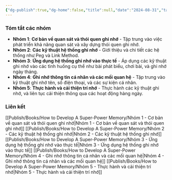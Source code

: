 ```yaml
---
{"dg-publish":true,"dg-home":false,"title":null,"date":"2024-08-31","tags":["#books","#memory","#How_to_Develop_A_Super_Power_Memory"],"Type":"Summary","dg-path":"Books/How to Develop A Super-Power Memory/Summary Groups.md","permalink":"/books/how-to-develop-a-super-power-memory/summary-groups/","dgPassFrontmatter":true,"noteIcon":"","updated":"2025-01-30T14:27:05.554+07:00"}
---
```


### **Tóm tắt các nhóm**

- **Nhóm 1**: **Cơ bản về quan sát và thói quen ghi nhớ** - Tập trung vào việc phát triển khả năng quan sát và xây dựng thói quen ghi nhớ.
- **Nhóm 2**: **Các kỹ thuật hệ thống ghi nhớ** - Giới thiệu và chi tiết các hệ thống như Peg và Link Method.
- **Nhóm 3**: **Ứng dụng hệ thống ghi nhớ vào thực tế** - Áp dụng các kỹ thuật ghi nhớ vào các tình huống cụ thể như bài phát biểu, chơi bài, và ghi nhớ ngày tháng.
- **Nhóm 4**: **Ghi nhớ thông tin cá nhân và các mối quan hệ** - Tập trung vào kỹ thuật ghi nhớ tên, số điện thoại, và các sự kiện cá nhân.
- **Nhóm 5**: **Thực hành và cải thiện trí nhớ** - Thực hành các kỹ thuật ghi nhớ, và liên tục cải thiện thông qua các hoạt động hàng ngày.

### Liên kết
[[Publish/Books/How to Develop A Super-Power Memory/Nhóm 1 - Cơ bản về quan sát và thói quen ghi nhớ\|Nhóm 1 - Cơ bản về quan sát và thói quen ghi nhớ]]
[[Publish/Books/How to Develop A Super-Power Memory/Nhóm 2 - Các kỹ thuật hệ thống ghi nhớ\|Nhóm 2 - Các kỹ thuật hệ thống ghi nhớ]]
[[Publish/Books/How to Develop A Super-Power Memory/Nhóm 3 - Ứng dụng hệ thống ghi nhớ vào thực tế\|Nhóm 3 - Ứng dụng hệ thống ghi nhớ vào thực tế]]
[[Publish/Books/How to Develop A Super-Power Memory/Nhóm 4 - Ghi nhớ thông tin cá nhân và các mối quan hệ\|Nhóm 4 - Ghi nhớ thông tin cá nhân và các mối quan hệ]]
[[Publish/Books/How to Develop A Super-Power Memory/Nhóm 5 - Thực hành và cải thiện trí nhớ\|Nhóm 5 - Thực hành và cải thiện trí nhớ]]

